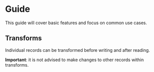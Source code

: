 # Guide

This guide will cover basic features and focus on common use cases.


## Transforms

Individual records can be transformed before writing and after reading.

**Important**: it is not advised to make changes to other records within transforms.

